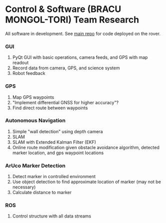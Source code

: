 # Control & Software (BRACU MONGOL-TORI) Team Research

All software in development. See [main repo](https://github.com/BRACU-DICHARI) for code deployed on the rover.

### GUI
1. PyQt GUI with basic operations, camera feeds, and GPS with map readout
2. Record data from camera, GPS, and science system
3. Robot feedback

### GPS
1. Map GPS waypoints
2. "Implement differential GNSS for higher accuracy"?
3. Find direct route between waypoints

### Autonomous Navigation
1. Simple "wall detection" using depth camera
2. SLAM
3. SLAM with Extended Kalman Filter (EKF)
4. Online route modification given obstacle avoidance algorithm, detected marker location, and gps waypoint locations

### ArUco Marker Detection
1. Detect marker in controlled environment
2. Use object detection to find approximate location of marker (may not be necessary)
3. Calculate distance to marker

### ROS
1. Control structure with all data streams
